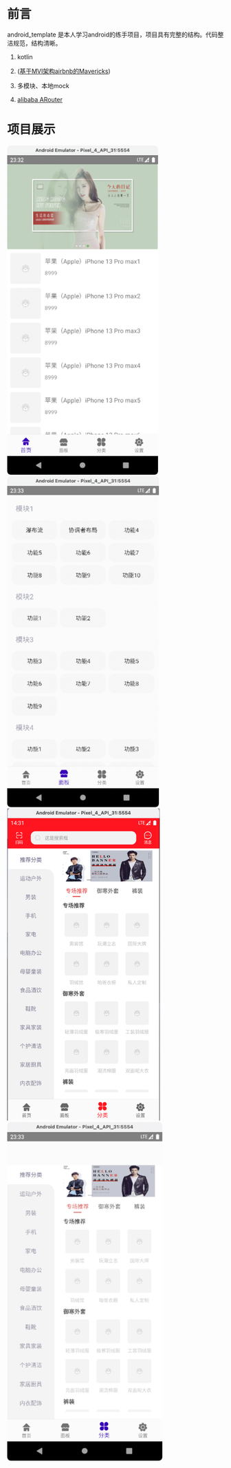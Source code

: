 # 前言

android_template 是本人学习android的练手项目，项目具有完整的结构。代码整洁规范，结构清晰。

1. kotlin

2. ([基于MVI架构airbnb的Mavericks](https://airbnb.io/mavericks/#/README))

3. 多模块、本地mock

4. [alibaba ARouter](https://github.com/alibaba/ARouter/tree/master)

# 项目展示

<img src="images/screen1.png" title="" alt="image" width="351">
<img src="images/screen2.png" title="" alt="image" width="353">
<img src="images/screen3.png" title="" alt="image" width="355">
<img src="images/screen4.png" title="" alt="image" width="361">
